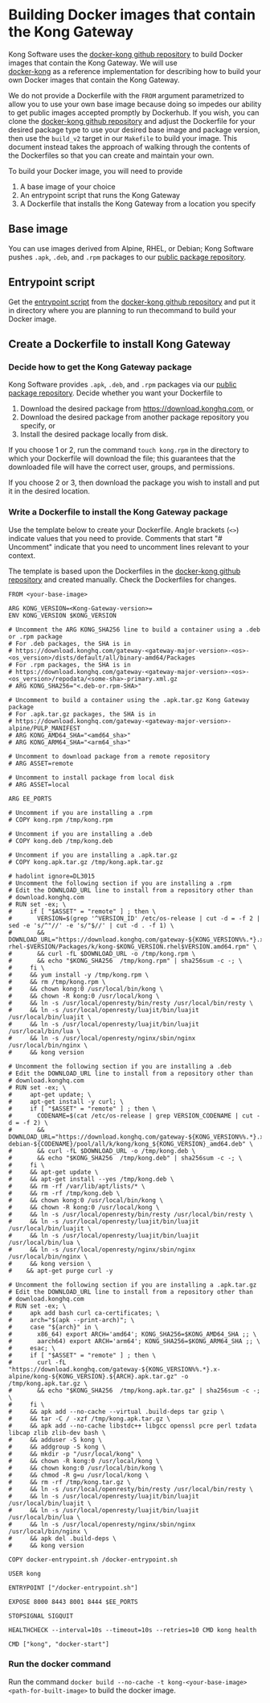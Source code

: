 # Building Docker images that contain the Kong Gateway

Kong Software uses the [docker-kong github
repository](https://github.com/Kong/docker-kong/) to build Docker images that
contain the Kong Gateway. We will use  
[docker-kong](https://github.com/Kong/docker-kong/) as a reference
implementation for describing how to build your own Docker images that contain the Kong
Gateway.

We do not provide a Dockerfile with the `FROM` argument parametrized to allow you to use your
own base image because doing so impedes our ability to get public images
accepted promptly by Dockerhub. If you wish, you can clone the [docker-kong github
repository](https://github.com/Kong/docker-kong/) and adjust the Dockerfile for 
your desired package type to use your desired base image and package version, 
then use the `build_v2` target in our `Makefile` to build your image. This
document instead takes the approach of walking through the contents of the Dockerfiles
so that you can create and maintain your own.  

To build your Docker image, you will need to provide 

1. A base image of your choice
1. An entrypoint script that runs the Kong Gateway
1. A Dockerfile that installs the Kong Gateway from a location you specify

## Base image
You can use images derived from Alpine, RHEL, or Debian; Kong Software pushes `.apk`, `.deb`, and
`.rpm` packages to our [public package repository](https://download.konghq.com/).

## Entrypoint script

Get the [entrypoint
script](https://raw.githubusercontent.com/Kong/docker-kong/master/docker-entrypoint.sh)
from the [docker-kong github repository](https://github.com/Kong/docker-kong/) and put it in
directory where you are planning to run thecommand to build your Docker image.

## Create a Dockerfile to install Kong Gateway

### Decide how to get the Kong Gateway package
Kong Software provides `.apk`, `.deb`, and `.rpm` packages via our [public package
repository](https://download.konghq.com/). Decide whether you want your
Dockerfile to

1. Download the desired package from https://download.konghq.com, or
2. Download the desired package from another package repository you specify, or
3. Install the desired package locally from disk.

If you choose 1 or 2, run the command `touch kong.rpm` in the directory to which
your Dockerfile will download the file; this guarantees that the downloaded file
will have the correct user, groups, and permissions. 

If you choose 2 or 3, then download the package you wish to install and put it
in the desired location.

### Write a Dockerfile to install the Kong Gateway package
Use the template below to create your Dockerfile. Angle brackets (`<>`) indicate
values that you need to provide. Comments that start "# Uncomment" indicate that
you need to uncomment lines relevant to your context.

The template is based upon the Dockerfiles in the [docker-kong github
repository](https://github.com/Kong/docker-kong/) and created manually. Check
the Dockerfiles for changes. 

```
FROM <your-base-image> 

ARG KONG_VERSION=<Kong-Gateway-version>=
ENV KONG_VERSION $KONG_VERSION

# Uncomment the ARG KONG_SHA256 line to build a container using a .deb or .rpm package 
# For .deb packages, the SHA is in
# https://download.konghq.com/gateway-<gateway-major-version>-<os>-<os_version>/dists/default/all/binary-amd64/Packages 
# For .rpm packages, the SHA is in 
# https://download.konghq.com/gateway-<gateway-major-version>-<os>-<os_version>/repodata/<some-sha>-primary.xml.gz 
# ARG KONG_SHA256="<.deb-or.rpm-SHA>"

# Uncomment to build a container using the .apk.tar.gz Kong Gateway package 
# For .apk.tar.gz packages, the SHA is in
# https://download.konghq.com/gateway-<gateway-major-version>-alpine/PULP_MANIFEST 
# ARG KONG_AMD64_SHA="<amd64_sha>"
# ARG KONG_ARM64_SHA="<arm64_sha>"

# Uncomment to download package from a remote repository 
# ARG ASSET=remote

# Uncomment to install package from local disk
# ARG ASSET=local

ARG EE_PORTS

# Uncomment if you are installing a .rpm 
# COPY kong.rpm /tmp/kong.rpm

# Uncomment if you are installing a .deb
# COPY kong.deb /tmp/kong.deb

# Uncomment if you are installing a .apk.tar.gz
# COPY kong.apk.tar.gz /tmp/kong.apk.tar.gz

# hadolint ignore=DL3015
# Uncomment the following section if you are installing a .rpm
# Edit the DOWNLOAD_URL line to install from a repository other than
# download.konghq.com
# RUN set -ex; \
#     if [ "$ASSET" = "remote" ] ; then \
#       VERSION=$(grep '^VERSION_ID' /etc/os-release | cut -d = -f 2 | sed -e 's/^"//' -e 's/"$//' | cut -d . -f 1) \
#       && DOWNLOAD_URL="https://download.konghq.com/gateway-${KONG_VERSION%%.*}.x-rhel-$VERSION/Packages/k/kong-$KONG_VERSION.rhel$VERSION.amd64.rpm" \
#       && curl -fL $DOWNLOAD_URL -o /tmp/kong.rpm \
#       && echo "$KONG_SHA256  /tmp/kong.rpm" | sha256sum -c -; \
#     fi \
#     && yum install -y /tmp/kong.rpm \
#     && rm /tmp/kong.rpm \
#     && chown kong:0 /usr/local/bin/kong \
#     && chown -R kong:0 /usr/local/kong \
#     && ln -s /usr/local/openresty/bin/resty /usr/local/bin/resty \
#     && ln -s /usr/local/openresty/luajit/bin/luajit /usr/local/bin/luajit \
#     && ln -s /usr/local/openresty/luajit/bin/luajit /usr/local/bin/lua \
#     && ln -s /usr/local/openresty/nginx/sbin/nginx /usr/local/bin/nginx \
#     && kong version

# Uncomment the following section if you are installing a .deb
# Edit the DOWNLOAD_URL line to install from a repository other than 
# download.konghq.com
# RUN set -ex; \
#     apt-get update; \
#     apt-get install -y curl; \
#     if [ "$ASSET" = "remote" ] ; then \
#       CODENAME=$(cat /etc/os-release | grep VERSION_CODENAME | cut -d = -f 2) \
#       && DOWNLOAD_URL="https://download.konghq.com/gateway-${KONG_VERSION%%.*}.x-debian-${CODENAME}/pool/all/k/kong/kong_${KONG_VERSION}_amd64.deb" \
#       && curl -fL $DOWNLOAD_URL -o /tmp/kong.deb \
#       && echo "$KONG_SHA256  /tmp/kong.deb" | sha256sum -c -; \
#     fi \
#     && apt-get update \
#     && apt-get install --yes /tmp/kong.deb \
#     && rm -rf /var/lib/apt/lists/* \
#     && rm -rf /tmp/kong.deb \
#     && chown kong:0 /usr/local/bin/kong \
#     && chown -R kong:0 /usr/local/kong \
#     && ln -s /usr/local/openresty/bin/resty /usr/local/bin/resty \
#     && ln -s /usr/local/openresty/luajit/bin/luajit /usr/local/bin/luajit \
#     && ln -s /usr/local/openresty/luajit/bin/luajit /usr/local/bin/lua \
#     && ln -s /usr/local/openresty/nginx/sbin/nginx /usr/local/bin/nginx \
#     && kong version \
#    && apt-get purge curl -y

# Uncomment the following section if you are installing a .apk.tar.gz
# Edit the DOWNLOAD_URL line to install from a repository other than 
# download.konghq.com
# RUN set -ex; \
#     apk add bash curl ca-certificates; \
#     arch="$(apk --print-arch)"; \
#     case "${arch}" in \
#       x86_64) export ARCH='amd64'; KONG_SHA256=$KONG_AMD64_SHA ;; \
#       aarch64) export ARCH='arm64'; KONG_SHA256=$KONG_ARM64_SHA ;; \
#     esac; \
#     if [ "$ASSET" = "remote" ] ; then \
#       curl -fL "https://download.konghq.com/gateway-${KONG_VERSION%%.*}.x-alpine/kong-${KONG_VERSION}.${ARCH}.apk.tar.gz" -o /tmp/kong.apk.tar.gz \
#       && echo "$KONG_SHA256  /tmp/kong.apk.tar.gz" | sha256sum -c -; \
#     fi \
#     && apk add --no-cache --virtual .build-deps tar gzip \
#     && tar -C / -xzf /tmp/kong.apk.tar.gz \
#     && apk add --no-cache libstdc++ libgcc openssl pcre perl tzdata libcap zlib zlib-dev bash \
#     && adduser -S kong \
#     && addgroup -S kong \
#     && mkdir -p "/usr/local/kong" \
#     && chown -R kong:0 /usr/local/kong \
#     && chown kong:0 /usr/local/bin/kong \
#     && chmod -R g=u /usr/local/kong \
#     && rm -rf /tmp/kong.tar.gz \
#     && ln -s /usr/local/openresty/bin/resty /usr/local/bin/resty \
#     && ln -s /usr/local/openresty/luajit/bin/luajit /usr/local/bin/luajit \
#     && ln -s /usr/local/openresty/luajit/bin/luajit /usr/local/bin/lua \
#     && ln -s /usr/local/openresty/nginx/sbin/nginx /usr/local/bin/nginx \
#     && apk del .build-deps \
#     && kong version

COPY docker-entrypoint.sh /docker-entrypoint.sh

USER kong

ENTRYPOINT ["/docker-entrypoint.sh"]

EXPOSE 8000 8443 8001 8444 $EE_PORTS

STOPSIGNAL SIGQUIT

HEALTHCHECK --interval=10s --timeout=10s --retries=10 CMD kong health

CMD ["kong", "docker-start"]
```

### Run the docker command

Run the command `docker build --no-cache -t kong-<your-base-image>
<path-for-built-image>` to build the docker image.
